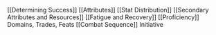 [[Determining Success]]
[[Attributes]]
	[[Stat Distribution]]
	[[Secondary Attributes and Resources]]
	[[Fatigue and Recovery]]
[[Proficiency]]
Domains, Trades, Feats
[[Combat Sequence]]
	Initiative
